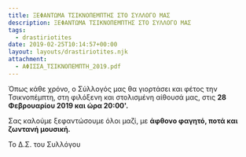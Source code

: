 ```yaml
---
title: ΞΕΦΑΝΤΩΜΑ ΤΣΙΚΝΟΠΕΜΠΤΗΣ ΣΤΟ ΣΥΛΛΟΓΟ ΜΑΣ
description: ΞΕΦΑΝΤΩΜΑ ΤΣΙΚΝΟΠΕΜΠΤΗΣ ΣΤΟ ΣΥΛΛΟΓΟ ΜΑΣ
tags:
  - drastiriotites
date: 2019-02-25T10:14:57+00:00
layout: layouts/drastiriotites.njk
attachment:
  - ΑΦΙΣΣΑ_ΤΣΙΚΝΟΠΕΜΠΤΗ_2019.pdf
---
```


Όπως κάθε χρόνο, ο Σύλλογός μας θα γιορτάσει και φέτος την Τσικνοπέμπτη, στη φιλόξενη και στολισμένη αίθουσά μας, στις **28 Φεβρουαρίου 2019 και ώρα 20:00'.**

Σας καλούμε ξεφαντώσουμε όλοι μαζί, με **άφθονο φαγητό, ποτά και ζωντανή μουσική.**

Το Δ.Σ. του Συλλόγου

<!-- excerpt -->
